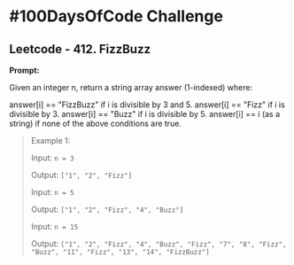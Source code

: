 # #100DaysOfCode Challenge

## Leetcode - 412. FizzBuzz

**Prompt:**

Given an integer n, return a string array answer (1-indexed) where:

answer[i] == "FizzBuzz" if i is divisible by 3 and 5.
answer[i] == "Fizz" if i is divisible by 3.
answer[i] == "Buzz" if i is divisible by 5.
answer[i] == i (as a string) if none of the above conditions are true.

> Example 1:
> 
> Input: `n = 3`
>  
> Output: `["1", "2", "Fizz"]`
>
> Input: `n = 5`
>  
> Output: `["1", "2", "Fizz", "4", "Buzz"]`
>
> Input: `n = 15`
>  
> Output: `["1", "2", "Fizz", "4", "Buzz", "Fizz", "7", "8", "Fizz", "Buzz", "11", "Fizz", "13", "14", "FizzBuzz"]`
>

